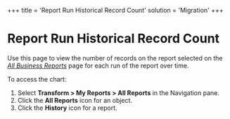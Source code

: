 +++
title = 'Report Run Historical Record Count'
solution = 'Migration'
+++

# Report Run Historical Record Count

<div class="use">

Use this page to view the number of records on the report selected on
the *[All Business Reports](All_Business_Reports.htm)* page for each run
of the report over time.

</div>

To access the chart:

1.  Select **Transform \> My Reports \> All Reports** in the Navigation
    pane.
2.  Click the **All Reports** icon for an object.
3.  Click the **History** icon for a report.
